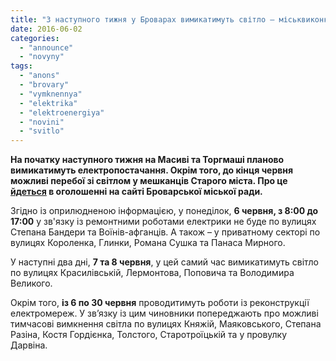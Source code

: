 ```yaml
---
title: "З наступного тижня у Броварах вимикатимуть світло – міськвиконком"
date: 2016-06-02
categories: 
  - "announce"
  - "novyny"
tags: 
  - "anons"
  - "brovary"
  - "vymknennya"
  - "elektrika"
  - "elektroenergiya"
  - "novini"
  - "svitlo"
---
```


**На початку наступного тижня на Масиві та Торгмаші планово вимикатимуть електропостачання. Окрім того, до кінця червня можливі перебої зі світлом у мешканців Старого міста. Про це [йдеться](http://docs.brovary.org/p36136/19.05.2016) в оголошенні на сайті Броварської міської ради.**

Згідно із оприлюдненою інформацією, у понеділок, **6 червня, з 8:00 до 17:00** у зв'язку із ремонтними роботами електрики не буде по вулицях Степана Бандери та Воїнів-афганців. А також – у приватному секторі по вулицях Короленка, Глинки, Романа Сушка та Панаса Мирного.

У наступні два дні, **7 та 8 червня**, у цей самий час вимикатимуть світло по вулицях Красилівській, Лермонтова, Поповича та Володимира Великого.

Окрім того, **із 6 по 30 червня** проводитимуть роботи із реконструкції електромереж. У зв’язку із цим чиновники попереджають про можливі тимчасові вимкнення світла по вулицях Княжій, Маяковського, Степана Разіна, Костя Гордієнка, Толстого, Старотроїцькій та у провулку Дарвіна.

